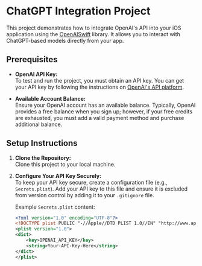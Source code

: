 
# ChatGPT Integration Project

This project demonstrates how to integrate OpenAI's API into your iOS application using the [OpenAISwift](https://github.com/Swift-Almanac/OpenAISwift) library. It allows you to interact with ChatGPT-based models directly from your app.

## Prerequisites

- **OpenAI API Key:**  
  To test and run the project, you must obtain an API key. You can get your API key by following the instructions on [OpenAI's API platform](https://platform.openai.com/overview).

- **Available Account Balance:**  
  Ensure your OpenAI account has an available balance. Typically, OpenAI provides a free balance when you sign up; however, if your free credits are exhausted, you must add a valid payment method and purchase additional balance.

## Setup Instructions

1. **Clone the Repository:**  
   Clone this project to your local machine.

2. **Configure Your API Key Securely:**  
   To keep your API key secure, create a configuration file (e.g., `Secrets.plist`). Add your API key to this file and ensure it is excluded from version control by adding it to your `.gitignore` file.

   Example `Secrets.plist` content:
   ```xml
   <?xml version="1.0" encoding="UTF-8"?>
   <!DOCTYPE plist PUBLIC "-//Apple//DTD PLIST 1.0//EN" "http://www.apple.com/DTDs/PropertyList-1.0.dtd">
   <plist version="1.0">
   <dict>
       <key>OPENAI_API_KEY</key>
       <string>Your-API-Key-Here</string>
   </dict>
   </plist>
